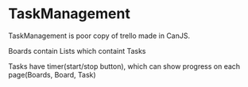 # TaskManagement
TaskManagement is poor copy of trello made in CanJS.

Boards contain Lists which containt Tasks

Tasks have timer(start/stop button), which can show progress on each page(Boards, Board, Task)
